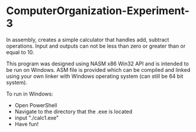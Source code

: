 # ComputerOrganization-Experiment-3
In assembly, creates a simple calculator that handles add, subtract operations. Input and outputs can not be less than zero or greater than or equal to 10.

This program was designed using NASM x86 Win32 API and is intended to be run on Windows.
ASM file is provided which can be compiled and linked using your own linker with Windows operating system (can still be 64 bit system).

To run in Windows:
 - Open PowerShell
 - Navigate to the directory that the .exe is located
 - input "./calc1.exe"
 - Have fun!
